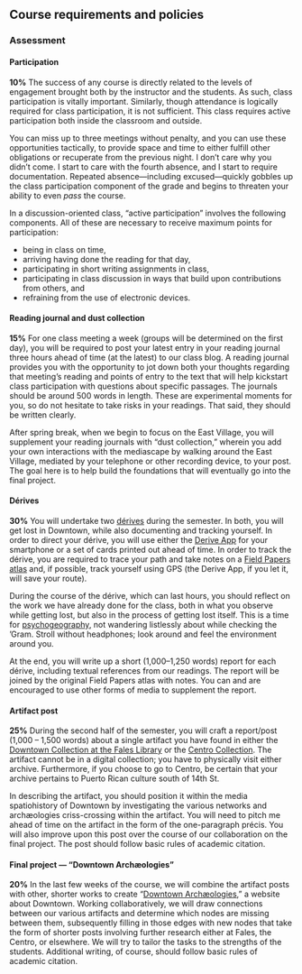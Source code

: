## Course requirements and policies

### Assessment

#### Participation

**10%** The success of any course is directly related to the levels of engagement
brought both by the instructor and the students. As such, class participation
is vitally important. Similarly, though attendance is logically required for
class participation, it is not sufficient. This class requires active
participation both inside the classroom and outside.  

You can miss up to three meetings without penalty, and you can use these
opportunities tactically, to provide space and time to either fulfill other
obligations or recuperate from the previous night. I don’t care why you didn’t
come. I start to care with the fourth absence, and I start to require
documentation. Repeated absence—including excused—quickly gobbles up the class
participation component of the grade and begins to threaten your ability to
even *pass* the course.

In a discussion-oriented class, “active participation” involves the following
components. All of these are necessary to receive maximum points for
participation:

* being in class on time,
* arriving having done the reading for that day,
* participating in short writing assignments in class,
* participating in class discussion in ways that build upon contributions from others, and
* refraining from the use of electronic devices.

#### Reading journal and dust collection

**15%** For one class meeting a week (groups will be determined on the first
day), you will be required to post your latest entry in your reading journal
three hours ahead of time (at the latest) to our class blog. A reading journal
provides you with the opportunity to jot down both your thoughts regarding
that meeting’s reading and points of entry to the text that will help
kickstart class participation with questions about specific passages. The
journals should be around 500 words in length. These are experimental moments
for you, so do not hesitate to take risks in your readings. That said, they
should be written clearly. 

After spring break, when we begin to focus on the East Village, you will
supplement your reading journals with “dust collection,” wherein you add your
own interactions with the mediascape by walking around the East Village,
mediated by your telephone or other recording device, to your post. The goal
here is to help build the foundations that will eventually go into the final
project. 

#### Dérives

**30%** You will undertake two
[dérives](http://www.cddc.vt.edu/sionline/si/theory.html) during the semester.
In both, you will get lost in Downtown, while also documenting and tracking
yourself. In order to direct your dérive, you will use either the [Derive
App](http://deriveapp.com/s/v2/) for your smartphone or a set of cards printed
out ahead of time. In order to track the dérive, you are required to trace
your path and take notes on a [Field Papers
atlas](http://fieldpapers.org/compose#14/40.7220/-73.9924) and, if possible,
track yourself using GPS (the Derive App, if you let it, will save your
route).

During the course of the dérive, which can last hours, you should reflect on
the work we have already done for the class, both in what you observe
while getting lost, but also in the process of getting lost itself. This is a
time for [psychogeography](https://en.wikipedia.org/wiki/Psychogeography), not
wandering listlessly about while checking the ’Gram. Stroll without
headphones; look around and feel the environment around you.
  
At the end, you will write up a short (1,000–1,250 words) report for each
dérive, including textual references from our readings. The report will be
joined by the original Field Papers atlas with notes. You can and are
encouraged to use other forms of media to supplement the report.

#### Artifact post

**25%** During the second half of the semester, you will craft a report/post
(1,000 – 1,500 words) about a single artifact you have found in either the
[Downtown Collection at the Fales
Library](https://guides.nyu.edu/downtown-collection/overview) or the [Centro
Collection](https://centropr.hunter.cuny.edu/collections/collection-descriptions).
The artifact cannot be in a digital collection; you have to physically visit
either archive. Furthermore, if you choose to go to Centro, be certain that
your archive pertains to Puerto Rican culture south of 14th St. 

In describing the artifact, you should position it within the media
spatiohistory of Downtown by investigating the various networks and
archæologies criss-crossing within the artifact. You will need to pitch me
ahead of time on the artifact in the form of the one-paragraph précis. You
will also improve upon this post over the course of our collaboration on the
final project. The post should follow basic rules of academic citation.

#### Final project — “Downtown Archæologies”

**20%** In the last few weeks of the course, we will combine the artifact
posts with other, shorter works to create “[Downtown
Archæologies](http://nyscapes.github.io/downtown-archaeologies/),” a website
about Downtown. Working collaboratively, we will draw connections between our
various artifacts and determine which nodes are missing between them,
subsequently filling in those edges with new nodes that take the form of
shorter posts involving further research either at Fales, the Centro, or
elsewhere. We will try to tailor the tasks to the strengths of the students.
Additional writing, of course, should follow basic rules of academic citation.
